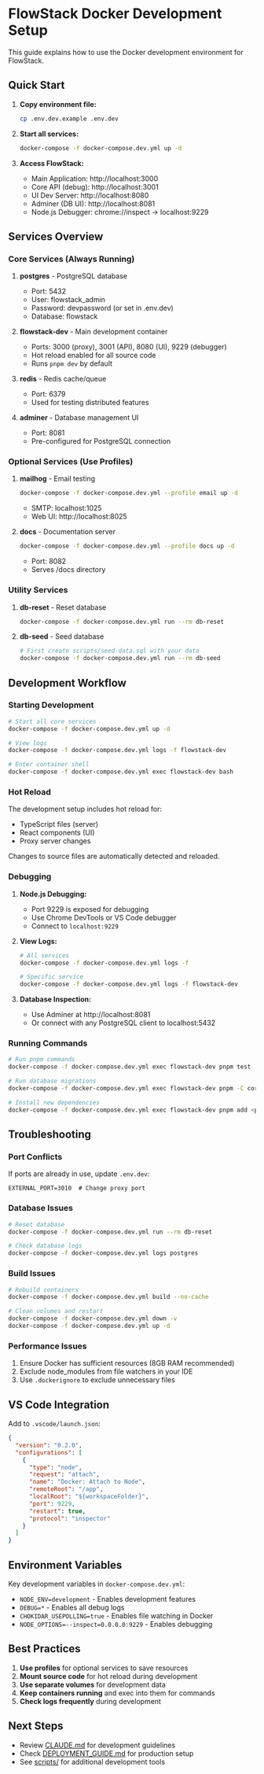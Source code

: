 # FlowStack Docker Development Setup

This guide explains how to use the Docker development environment for FlowStack.

## Quick Start

1. **Copy environment file:**
   ```bash
   cp .env.dev.example .env.dev
   ```

2. **Start all services:**
   ```bash
   docker-compose -f docker-compose.dev.yml up -d
   ```

3. **Access FlowStack:**
   - Main Application: http://localhost:3000
   - Core API (debug): http://localhost:3001
   - UI Dev Server: http://localhost:8080
   - Adminer (DB UI): http://localhost:8081
   - Node.js Debugger: chrome://inspect -> localhost:9229

## Services Overview

### Core Services (Always Running)

1. **postgres** - PostgreSQL database
   - Port: 5432
   - User: flowstack_admin
   - Password: devpassword (or set in .env.dev)
   - Database: flowstack

2. **flowstack-dev** - Main development container
   - Ports: 3000 (proxy), 3001 (API), 8080 (UI), 9229 (debugger)
   - Hot reload enabled for all source code
   - Runs `pnpm dev` by default

3. **redis** - Redis cache/queue
   - Port: 6379
   - Used for testing distributed features

4. **adminer** - Database management UI
   - Port: 8081
   - Pre-configured for PostgreSQL connection

### Optional Services (Use Profiles)

1. **mailhog** - Email testing
   ```bash
   docker-compose -f docker-compose.dev.yml --profile email up -d
   ```
   - SMTP: localhost:1025
   - Web UI: http://localhost:8025

2. **docs** - Documentation server
   ```bash
   docker-compose -f docker-compose.dev.yml --profile docs up -d
   ```
   - Port: 8082
   - Serves /docs directory

### Utility Services

1. **db-reset** - Reset database
   ```bash
   docker-compose -f docker-compose.dev.yml run --rm db-reset
   ```

2. **db-seed** - Seed database
   ```bash
   # First create scripts/seed-data.sql with your data
   docker-compose -f docker-compose.dev.yml run --rm db-seed
   ```

## Development Workflow

### Starting Development

```bash
# Start all core services
docker-compose -f docker-compose.dev.yml up -d

# View logs
docker-compose -f docker-compose.dev.yml logs -f flowstack-dev

# Enter container shell
docker-compose -f docker-compose.dev.yml exec flowstack-dev bash
```

### Hot Reload

The development setup includes hot reload for:
- TypeScript files (server)
- React components (UI)
- Proxy server changes

Changes to source files are automatically detected and reloaded.

### Debugging

1. **Node.js Debugging:**
   - Port 9229 is exposed for debugging
   - Use Chrome DevTools or VS Code debugger
   - Connect to `localhost:9229`

2. **View Logs:**
   ```bash
   # All services
   docker-compose -f docker-compose.dev.yml logs -f
   
   # Specific service
   docker-compose -f docker-compose.dev.yml logs -f flowstack-dev
   ```

3. **Database Inspection:**
   - Use Adminer at http://localhost:8081
   - Or connect with any PostgreSQL client to localhost:5432

### Running Commands

```bash
# Run pnpm commands
docker-compose -f docker-compose.dev.yml exec flowstack-dev pnpm test

# Run database migrations
docker-compose -f docker-compose.dev.yml exec flowstack-dev pnpm -C core/packages/server migration:run

# Install new dependencies
docker-compose -f docker-compose.dev.yml exec flowstack-dev pnpm add <package>
```

## Troubleshooting

### Port Conflicts

If ports are already in use, update `.env.dev`:
```env
EXTERNAL_PORT=3010  # Change proxy port
```

### Database Issues

```bash
# Reset database
docker-compose -f docker-compose.dev.yml run --rm db-reset

# Check database logs
docker-compose -f docker-compose.dev.yml logs postgres
```

### Build Issues

```bash
# Rebuild containers
docker-compose -f docker-compose.dev.yml build --no-cache

# Clean volumes and restart
docker-compose -f docker-compose.dev.yml down -v
docker-compose -f docker-compose.dev.yml up -d
```

### Performance Issues

1. Ensure Docker has sufficient resources (8GB RAM recommended)
2. Exclude node_modules from file watchers in your IDE
3. Use `.dockerignore` to exclude unnecessary files

## VS Code Integration

Add to `.vscode/launch.json`:

```json
{
  "version": "0.2.0",
  "configurations": [
    {
      "type": "node",
      "request": "attach",
      "name": "Docker: Attach to Node",
      "remoteRoot": "/app",
      "localRoot": "${workspaceFolder}",
      "port": 9229,
      "restart": true,
      "protocol": "inspector"
    }
  ]
}
```

## Environment Variables

Key development variables in `docker-compose.dev.yml`:

- `NODE_ENV=development` - Enables development features
- `DEBUG=*` - Enables all debug logs
- `CHOKIDAR_USEPOLLING=true` - Enables file watching in Docker
- `NODE_OPTIONS=--inspect=0.0.0.0:9229` - Enables debugging

## Best Practices

1. **Use profiles** for optional services to save resources
2. **Mount source code** for hot reload during development
3. **Use separate volumes** for development data
4. **Keep containers running** and exec into them for commands
5. **Check logs frequently** during development

## Next Steps

- Review [CLAUDE.md](../CLAUDE.md) for development guidelines
- Check [DEPLOYMENT_GUIDE.md](./DEPLOYMENT_GUIDE.md) for production setup
- See [scripts/](../scripts/) for additional development tools